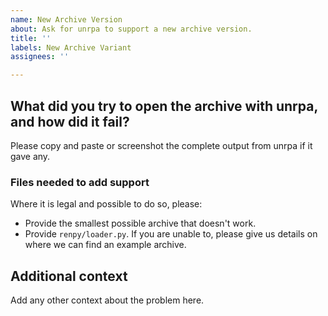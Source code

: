 ```yaml
---
name: New Archive Version
about: Ask for unrpa to support a new archive version.
title: ''
labels: New Archive Variant
assignees: ''

---
```


## What did you try to open the archive with unrpa, and how did it fail?
Please copy and paste or screenshot the complete output from unrpa if it gave any.


### Files needed to add support
Where it is legal and possible to do so, please:
  - Provide the smallest possible archive that doesn't work.
  - Provide `renpy/loader.py`.
If you are unable to, please give us details on where we can find an example archive.


## Additional context
Add any other context about the problem here.
